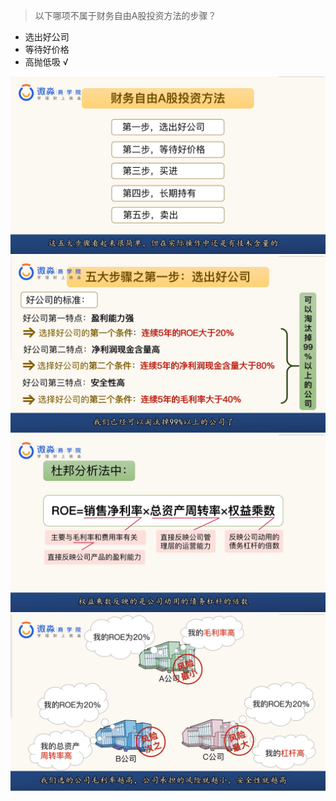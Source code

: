 > 以下哪项不属于财务自由A股投资方法的步骤？
- 选出好公司
- 等待好价格
- 高抛低吸 √

![](20200907-%20(1).png)
![](20200907-%20(2).png)
![](20200907-%20(3).png)
![](20200907-%20(4).png)